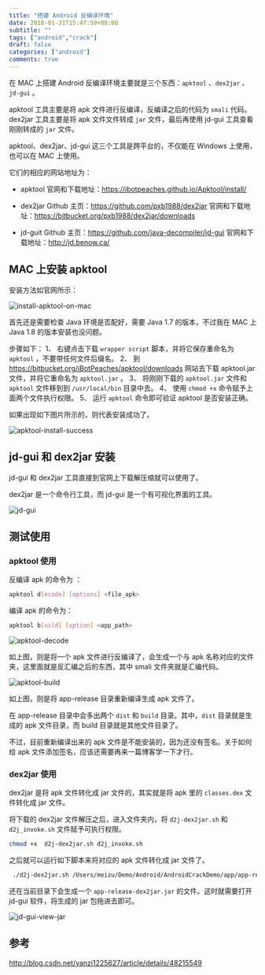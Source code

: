 ```yaml
---
title: "搭建 Android 反编译环境"
date: 2018-01-31T15:47:59+08:00
subtitle: ""
tags: ["android","crack"]
draft: false
categories: ["android"]
comments: true
---
```


在 MAC 上搭建 Android 反编译环境主要就是三个东西：```apktool``` 、```dex2jar``` 、```jd-gui``` 。

<!--more-->

apktool 工具主要是将 apk 文件进行反编译，反编译之后的代码为 ```smali``` 代码。
 dex2jar 工具主要是将 apk 文件文件转成 ```jar``` 文件，最后再使用 jd-gui 工具查看刚刚转成的 ```jar``` 文件。

apktool、dex2jar、jd-gui 这三个工具是跨平台的，不仅能在 Windows 上使用，也可以在 MAC 上使用。

它们的相应的网站地址为：

*    apktool
官网和下载地址：https://ibotpeaches.github.io/Apktool/install/

*    dex2jar
Github 主页：https://github.com/pxb1988/dex2jar
官网和下载地址：https://bitbucket.org/pxb1988/dex2jar/downloads

*    jd-guit
Github 主页：https://github.com/java-decompiler/jd-gui
官网和下载地址：http://jd.benow.ca/

## MAC 上安装 apktool 

安装方法如官网所示：

![install-apktool-on-mac](http://7xqe3m.com1.z0.glb.clouddn.com/blog-install-apktool-on-mac.png)

首先还是需要检查 Java 环境是否配好，需要 Java 1.7 的版本，不过我在 MAC 上 Java 1.8 的版本安装也没问题。

步骤如下：
1、    右键点击下载 ```wrapper script``` 脚本，并将它保存重命名为 ```apktool``` ，不要带任何文件后缀名。
2、    到 https://bitbucket.org/iBotPeaches/apktool/downloads 网站去下载 apktool.jar 文件，并将它重命名为 ```apktool.jar``` 。
3、    将刚刚下载的 ```apktool.jar``` 文件和 ```apktool``` 文件移到到 ```/usr/local/bin``` 目录中去。
4、    使用 ```chmod +x``` 命令赋予上面两个文件执行权限。
5、    运行 ```apktool``` 命令即可验证 apktool 是否安装正确。

如果出现如下图片所示的，则代表安装成功了。

![apktool-install-success](http://7xqe3m.com1.z0.glb.clouddn.com/blog-apktool-install-success.png)

## jd-gui 和 dex2jar 安装

jd-gui 和 dex2jar 工具直接到官网上下载解压缩就可以使用了。

dex2jar 是一个命令行工具，而 jd-gui 是一个有可视化界面的工具。

![jd-gui](http://7xqe3m.com1.z0.glb.clouddn.com/blog-jd-gui.png)

## 测试使用 

### apktool 使用

反编译 apk 的命令为 ：
```sh
apktool d[ecode] [options] <file_apk>
```

编译 apk 的命令为：
```sh
apktool b[uild] [option] <app_path>
```

![apktool-decode](http://7xqe3m.com1.z0.glb.clouddn.com/blog-apktool-decode.png)


如上图，则是将一个 apk 文件进行反编译了，会生成一个与 apk 名称对应的文件夹，这里面就是反汇编之后的东西，其中 smali 文件夹就是汇编代码。

![apktool-build](http://7xqe3m.com1.z0.glb.clouddn.com/blog-apktool-build.png)

如上图，则是将 app-release 目录重新编译生成 apk 文件了。

在 app-release 目录中会多出两个 ```dist``` 和 ```build``` 目录。其中，```dist``` 目录就是生成的 apk 文件目录，而 build 目录就是其他文件目录了。

不过，目前重新编译出来的 apk 文件是不能安装的，因为还没有签名。关于如何给 apk 文件添加签名，应该还需要再来一篇博客学一下才行。

### dex2jar 使用

dex2jar 是将 apk 文件转化成 jar 文件的，其实就是将 apk 里的 ```classes.dex``` 文件转化成 jar 文件。

将下载的 dex2jar 文件解压之后，进入文件夹内，将 ```d2j-dex2jar.sh``` 和 ```d2j_invoke.sh``` 文件赋予可执行权限。

```sh
chmod +x  d2j-dex2jar.sh d2j_invoke.sh
```

之后就可以运行如下脚本来将对应的 apk 文件转化成 jar 文件了。

```sh
 ./d2j-dex2jar.sh /Users/meizu/Demo/Android/AndroidCrackDemo/app/app-release.apk 
```
还在当前目录下会生成一个 ```app-release-dex2jar.jar``` 的文件。这时就需要打开 jd-gui 软件，将生成的 jar 包拖进去即可。

![jd-gui-view-jar](http://7xqe3m.com1.z0.glb.clouddn.com/blog-jd-gui-view-jar.png)

## 参考
http://blog.csdn.net/yanzi1225627/article/details/48215549

